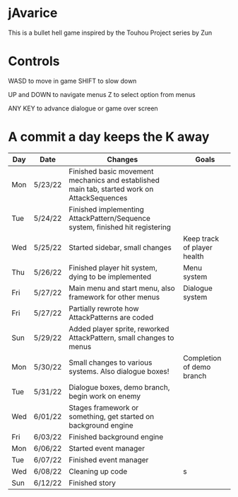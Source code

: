 # jAvarice

This is a bullet hell game inspired by the Touhou Project series by Zun

# Controls
WASD to move in game
SHIFT to slow down

UP and DOWN to navigate menus
Z to select option from menus

ANY KEY to advance dialogue or game over screen

# A commit a day keeps the K away
Day | Date | Changes | Goals
--- | --- | --- | ---
Mon | 5/23/22 | Finished basic movement mechanics and established main tab, started work on AttackSequences |
Tue | 5/24/22 | Finished implementing AttackPattern/Sequence system, finished hit registering |
Wed | 5/25/22 | Started sidebar, small changes | Keep track of player health
Thu | 5/26/22 | Finished player hit system, dying to be implemented | Menu system
Fri | 5/27/22 | Main menu and start menu, also framework for other menus | Dialogue system
Fri | 5/27/22 | Partially rewrote how AttackPatterns are coded |
Sun | 5/29/22 | Added player sprite, reworked AttackPattern, small changes to menus |
Mon | 5/30/22 | Small changes to various systems. Also dialogue boxes! | Completion of demo branch
Tue | 5/31/22 | Dialogue boxes, demo branch, begin work on enemy |
Wed | 6/01/22 | Stages framework or something, get started on background engine |
Fri | 6/03/22 | Finished background engine |
Mon | 6/06/22 | Started event manager |
Tue | 6/07/22 | Finished event manager |
Wed | 6/08/22 | Cleaning up code |s
Sun | 6/12/22 | Finished story |
